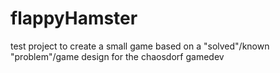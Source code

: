 # flappyHamster
test project to create a small game based on a "solved"/known "problem"/game design for the chaosdorf gamedev
